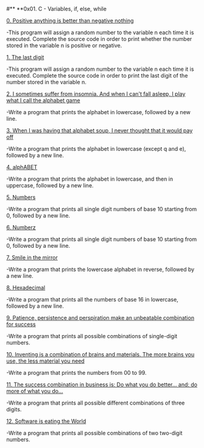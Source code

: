 #** **0x01. C - Variables, if, else, while

[0. Positive anything is better than negative nothing](./0-positive_or_negative.c)

-This program will assign a random number to the variable n each time it is executed. Complete the source code in order to print whether the number stored in the variable n is positive or negative.

[1. The last digit](alx-low_level_programming/0x01-variables_if_else_while/1-last_digit.c)

-This program will assign a random number to the variable n each time it is executed. Complete the source code in order to print the last digit of the number stored in the variable n.

[2. I sometimes suffer from insomnia. And when I can't fall asleep, I play what I call the alphabet game](alx-low_level_programming/0x01-variables_if_else_while/2-print_alphabet.c)

-Write a program that prints the alphabet in lowercase, followed by a new line.

[3. When I was having that alphabet soup, I never thought that it would pay off](alx-low_level_programming/0x01-variables_if_else_while/3-print_alphabets.c)

-Write a program that prints the alphabet in lowercase (except q and e), followed by a new line.

[4. alphABET](alx-low_level_programming/0x01-variables_if_else_while/4-print_alphabt.c)

-Write a program that prints the alphabet in lowercase, and then in uppercase, followed by a new line.

[5. Numbers](alx-low_level_programming/0x01-variables_if_else_while/5-print_numbers.c)

-Write a program that prints all single digit numbers of base 10 starting from 0, followed by a new line.

[6. Numberz](alx-low_level_programming/0x01-variables_if_else_while/6-print_numberz.c)

-Write a program that prints all single digit numbers of base 10 starting from 0, followed by a new line.

[7. Smile in the mirror](alx-low_level_programming/0x01-variables_if_else_while/7-print_tebahpla.c)

-Write a program that prints the lowercase alphabet in reverse, followed by a new line.

[8. Hexadecimal](alx-low_level_programming/0x01-variables_if_else_while/8-print_base16.c)

-Write a program that prints all the numbers of base 16 in lowercase, followed by a new line.

[9. Patience, persistence and perspiration make an unbeatable combination for success](alx-low_level_programming/0x01-variables_if_else_while/9-print_comb.c)

-Write a program that prints all possible combinations of single-digit numbers.

[10. Inventing is a combination of brains and materials. The more brains you use, the less material you need](alx-low_level_programming/0x01-variables_if_else_while/100-print_comb3.c)

-Write a program that prints the numbers from 00 to 99.

[11. The success combination in business is: Do what you do better... and: do more of what you do...](alx-low_level_programming/0x01-variables_if_else_while/101-print_comb4.c)

-Write a program that prints all possible different combinations of three digits.

[12. Software is eating the World](alx-low_level_programming/0x01-variables_if_else_while/102-print_comb5.c)

-Write a program that prints all possible combinations of two two-digit numbers.
